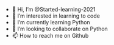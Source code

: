 - 👋 Hi, I’m @Started-learning-2021
- 👀 I’m interested in learning to code
- 🌱 I’m currently learning Python
- 💞️ I’m looking to collaborate on Python
- 📫 How to reach me on Github 

<!---
Started-learning-2021/Started-learning-2021 is a ✨ special ✨ repository because its `README.md` (this file) appears on your GitHub profile.
You can click the Preview link to take a look at your changes.
--->
